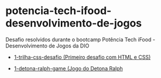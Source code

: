 # potencia-tech-ifood-desenvolvimento-de-jogos
 Desafio resolvidos durante o bootcamp Potência Tech iFood - Desenvolvimento de Jogos da DIO <br>

- [1-trilha-css-desafio (Primeiro desafio com HTML e CSS)](https://1-trilha-css-desafio.netlify.app)

- [1-detona-ralph-game (Jogo do Detona Ralph](https://1-trilha-css-desafio.netlify.app)